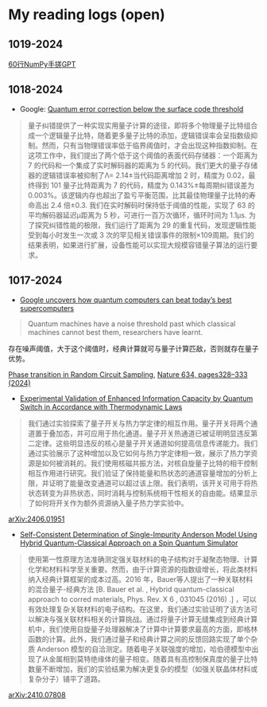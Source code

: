 # My reading logs (open)

## 1019-2024

[60行NumPy手搓GPT](https://jiqihumanr.github.io/2023/04/13/gpt-from-scratch/)


## 1018-2024

- Google: [Quantum error correction below the surface code threshold](https://arxiv.org/abs/2408.13687)

> 量子纠错提供了一种实现实用量子计算的途径，即将多个物理量子比特组合成一个逻辑量子比特，随着更多量子比特的添加，逻辑错误率会呈指数级抑制。然而，只有当物理错误率低于临界阈值时，才会出现这种指数抑制。在这项工作中，我们提出了两个低于这个阈值的表面代码存储器：一个距离为 7 的代码和一个集成了实时解码器的距离为 5 的代码。我们更大的量子存储器的逻辑错误率被抑制了Λ= 2.14±当代码距离增加 2 时，精度为 0.02，最终得到 101 量子比特距离为 7 的代码，精度为 0.143%±每周期纠错误差为 0.003%。该逻辑内存也超出了盈亏平衡范围，比其最佳物理量子比特的寿命高出 2.4 倍±0.3. 我们在实时解码时保持低于阈值的性能，实现了 63 的平均解码器延迟μ距离为 5 秒，可进行一百万次循环，循环时间为 1.1μs. 为了探究纠错性能的极限，我们运行了距离为 29 的重复代码，发现逻辑性能受到每小时发生一次或 3 次的罕见相关错误事件的限制×109周期。我们的结果表明，如果进行扩展，设备性能可以实现大规模容错量子算法的运行要求。

## 1017-2024

- [Google uncovers how quantum computers can beat today’s best supercomputers](https://www.nature.com/articles/d41586-024-03288-3)

> Quantum machines have a noise threshold past which classical machines cannot best them, researchers have learnt.

存在噪声阈值，大于这个阈值时，经典计算就可与量子计算匹敌，否则就存在量子优势。

[Phase transition in Random Circuit Sampling](https://arxiv.org/abs/2304.11119), [Nature 634, pages328–333 (2024)](https://www.nature.com/articles/s41586-024-07998-6)


- [Experimental Validation of Enhanced Information Capacity by Quantum Switch in Accordance with Thermodynamic Laws](https://journals.aps.org/prl/abstract/10.1103/PhysRevLett.133.040401)

> 我们通过实验探索了量子开关与热力学定律的相互作用。量子开关将两个通道置于叠加态，并可应用于热化通道。量子开关热通道已被证明明显违反第二定律。这些明显违反的核心是量子开关通道如何提高信息传递能力。我们通过实验展示了这种增加以及它如何与热力学定律相一致，展示了热力学资源是如何被消耗的。我们使用核磁共振方法，对核自旋量子比特的相干控制相互作用进行研究。我们验证了保持能量和热状态的通道容量增加的分析上限，并证明了能量改变通道可以超过该上限。我们表明，该开关可用于将热状态转变为非热状态，同时消耗与控制系统相干性相关的自由能。结果显示了如何将开关作为额外资源纳入量子热力学实验中。

[arXiv:2406.01951](https://arxiv.org/abs/2406.01951)

- [Self-Consistent Determination of Single-Impurity Anderson Model Using Hybrid Quantum-Classical Approach on a Spin Quantum Simulator](https://journals.aps.org/prl/abstract/10.1103/PhysRevLett.133.140602)

> 使用第一性原理方法准确测定强关联材料的电子结构对于凝聚态物理、计算化学和材料科学至关重要。然而，由于计算资源的指数级增长，将此类材料纳入经典计算框架的成本过高。2016 年，Bauer等人提出了一种关联材料的混合量子-经典方法 [B. Bauer et al. , Hybrid quantum-classical approach to corred materials, Phys. Rev. X 6 , 031045 (2016) .] ，可以有效处理复杂关联材料的电子结构。在这里，我们通过实验证明了该方法可以解决与强关联材料相关的计算挑战。通过将量子计算无缝集成到经典计算机中，我们使用自旋量子处理器解决了计算中计算要求最高的方面，即格林函数的计算。此外，我们通过量子和经典计算之间的反馈回路实现了单个杂质 Anderson 模型的自洽测定。随着电子关联强度的增加，哈伯德模型中出现了从金属相到莫特绝缘体的量子相变。随着具有高控制保真度的量子比特数量不断增加，我们的实验结果为解决更复杂的模型（如强关联晶体材料或复杂分子）铺平了道路。

[arXiv:2410.07808](https://arxiv.org/abs/2410.07808)
